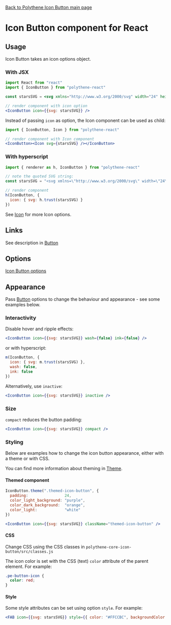 [Back to Polythene Icon Button main page](IconButton.md)

# Icon Button component for React



## Usage

Icon Button takes an icon options object.

### With JSX

~~~jsx
import React from "react"
import { IconButton } from "polythene-react"

const starsSVG = <svg xmlns="http://www.w3.org/2000/svg" width="24" height="24" viewBox="0 0 24 24"><path d="M11.99 2C6.47 2 2 6.48 2 12s4.47 10 9.99 10C17.52 22 22 17.52 22 12S17.52 2 11.99 2zm4.24 16L12 15.45 7.77 18l1.12-4.81-3.73-3.23 4.92-.42L12 5l1.92 4.53 4.92.42-3.73 3.23L16.23 18z"/></svg>

// render component with icon option
<IconButton icon={{svg: starsSVG}} />
~~~

Instead of passing `icon` as option, the Icon component can be used as child:

~~~jsx
import { IconButton, Icon } from "polythene-react"

// render component with Icon component
<IconButton><Icon svg={starsSVG} /></IconButton>
~~~


### With hyperscript

~~~javascript
import { renderer as h, IconButton } from "polythene-react"

// note the quoted SVG string:
const starsSVG = "<svg xmlns=\"http://www.w3.org/2000/svg\" width=\"24\" height=\"24\" viewBox=\"0 0 24 24\"><path d=\"M11.99 2C6.47 2 2 6.48 2 12s4.47 10 9.99 10C17.52 22 22 17.52 22 12S17.52 2 11.99 2zm4.24 16L12 15.45 7.77 18l1.12-4.81-3.73-3.23 4.92-.42L12 5l1.92 4.53 4.92.42-3.73 3.23L16.23 18z\"/></svg>"

// render component
h(IconButton, {
  icon: { svg: h.trust(starsSVG) }
})
~~~

See [Icon](Icon.md) for more Icon options.



## Links

See description in [Button](Button-React.md)



## Options

[Icon Button options](IconButton.md)



## Appearance

Pass [Button](Button.md) options to change the behaviour and appearance - see some examples below.


### Interactivity

Disable hover and ripple effects:

~~~jsx
<IconButton icon={{svg: starsSVG}} wash={false} ink={false} />
~~~

or with hyperscript:

~~~javascript
m(IconButton, {
  icon: { svg: m.trust(starsSVG) },
  wash: false,
  ink: false
})
~~~

Alternatively, use `inactive`:

~~~jsx
<IconButton icon={{svg: starsSVG}} inactive />
~~~


### Size

`compact` reduces the button padding:

~~~jsx
<IconButton icon={{svg: starsSVG}} compact />
~~~


### Styling

Below are examples how to change the icon button appearance, either with a theme or with CSS.

You can find more information about theming in [Theme](Theme.md).

#### Themed component

~~~jsx
IconButton.theme(".themed-icon-button", {
  padding:                24,
  color_light_background: "purple",
  color_dark_background:  "orange",
  color_light:            "white"
})

<IconButton icon={{svg: starsSVG}} className="themed-icon-button" />
~~~

#### CSS

Change CSS using the CSS classes in `polythene-core-icon-button/src/classes.js`

The icon color is set with the CSS (text) `color` attribute of the parent element. For example:

~~~css
.pe-button-icon {
  color: red;
}
~~~

#### Style

Some style attributes can be set using option `style`. For example:

~~~jsx
<FAB icon={{svg: starsSVG}} style={{ color: "#FFCCBC", backgroundColor: "#4E342E" }} />
~~~
